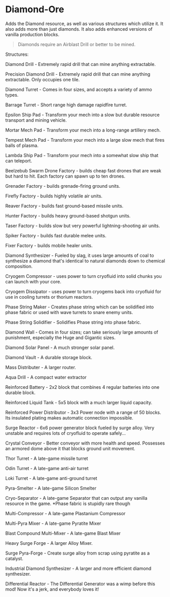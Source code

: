# Diamond-Ore
Adds the Diamond resource, as well as various structures which utilize it.
It also adds more than just diamonds. It also adds enhanced versions of vanilla production blocks.

> Diamonds require an Airblast Drill or better to be mined.

Structures:

Diamond Drill - Extremely rapid drill that can mine anything extractable.

Precision Diamond Drill - Extremely rapid drill that can mine anything extractable. Only occupies one tile.

Diamond Turret - Comes in four sizes, and accepts a variety of ammo types.

Barrage Turret - Short range high damage rapidfire turret.

Epsilon Ship Pad - Transform your mech into a slow but durable resource transport and mining vehicle.

Mortar Mech Pad - Transform your mech into a long-range artillery mech.

Tempest Mech Pad - Transform your mech into a large slow mech that fires balls of plasma.

Lambda Ship Pad - Transform your mech into a somewhat slow ship that can teleport.

Beelzebub Swarm Drone Factory - builds cheap fast drones that are weak but hard to hit. Each factory can spawn up to ten drones.

Grenader Factory - builds grenade-firing ground units.

Firefly Factory - builds highly volatile air units.

Reaver Factory - builds fast ground-based missile units.

Hunter Factory - builds heavy ground-based shotgun units.

Taser Factory - builds slow but very powerful lightning-shooting air units.

Spiker Factory - builds fast durable melee units.

Fixer Factory - builds mobile healer units.

Diamond Synthesizer - Fueled by slag, it uses large amounts of coal to synthesize a diamond that's identical to natural diamonds down to chemical composition.

Cryogem Compressor - uses power to turn cryofluid into solid chunks you can launch with your core.

Cryogem Dissipator - uses power to turn cryogems back into cryofluid for use in cooling turrets or thorium reactors.

Phase String Maker - Creates phase string which can be solidified into phase fabric or used with wave turrets to snare enemy units.

Phase String Solidifier - Solidifies Phase string into phase fabric.

Diamond Wall - Comes in four sizes; can take seriously large amounts of punishment, especially the Huge and Gigantic sizes.

Diamond Solar Panel - A much stronger solar panel.

Diamond Vault - A durable storage block.

Mass Distributer - A larger router.

Aqua Drill - A compact water extractor

Reinforced Battery - 2x2 block that combines 4 regular batteries into one durable block.

Reinforced Liquid Tank - 5x5 block with a much larger liquid capacity.

Reinforced Power Distributor - 3x3 Power node with a range of 50 blocks. Its insulated plating makes automatic connection impossible.

Surge Reactor - 6x6 power generator block fueled by surge alloy. Very unstable and requires lots of cryofluid to operate safely...

Crystal Conveyor - Better conveyor with more health and speed. Possesses an armored dome above it that blocks ground unit movement.

Thor Turret - A late-game missile turret

Odin Turret - A late-game anti-air turret

Loki Turret - A late-game anti-ground turret

Pyra-Smelter - A late-game Silicon Smelter

Cryo-Separator - A late-game Separator that can output any vanilla resource in the game. *Phase fabric is stupidly rare though

Multi-Compressor - A late-game Plastanium Compressor

Multi-Pyra Mixer - A late-game Pyratite Mixer

Blast Compound Multi-Mixer - A late-game Blast Mixer

Heavy Surge Forge - A larger Alloy Mixer.

Surge Pyra-Forge - Create surge alloy from scrap using pyratite as a catalyst.

Industrial Diamond Synthesizer - A larger and more efficient diamond synthesizer.

Differential Reactor - The Differential Generator was a wimp before this mod! Now it's a jerk, and everybody loves it!
